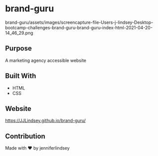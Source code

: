 # brand-guru

brand-guru/assets/images/screencapture-file-Users-j-lindsey-Desktop-bootcamp-challenges-brand-guru-brand-guru-index-html-2021-04-20-14_46_29.png

## Purpose
A marketing agency accessible website

## Built With
* HTML
* CSS

## Website
https://JJLindsey.github.io/brand-guru/

## Contribution
Made with ❤️ by jenniferlindsey
